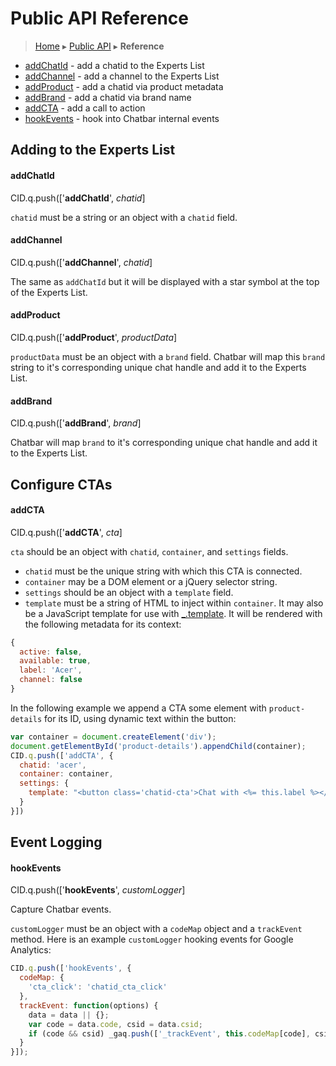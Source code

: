 Public API Reference
====================

> [Home](index.md) ▸ [Public API](public-api-overview.md) ▸ **Reference**

* [addChatId](public-api-reference.md#addChatId) - add a chatid to the Experts List
* [addChannel](public-api-reference.md#addChannel) - add a channel to the Experts List
* [addProduct](public-api-reference.md#addProduct) - add a chatid via product metadata
* [addBrand](public-api-reference.md#addBrand) - add a chatid via brand name
* [addCTA](public-api-reference.md#addCTA) - add a call to action
* [hookEvents](public-api-reference.md#hookEvents) - hook into Chatbar internal events

Adding to the Experts List
--------------------------

#### addChatId

CID.q.push(['**addChatId**', *chatid*]

`chatid` must be a string or an object with a `chatid` field.

#### addChannel

CID.q.push(['**addChannel**', *chatid*]

The same as `addChatId` but it will be displayed with a star symbol at the top of the
Experts List.

#### addProduct

CID.q.push(['**addProduct**', *productData*]

`productData` must be an object with a `brand` field. Chatbar will map this `brand` string
to it's corresponding unique chat handle and add it to the Experts List.

#### addBrand

CID.q.push(['**addBrand**', *brand*]

Chatbar will map `brand` to it's corresponding unique chat handle and add it to the Experts
List.

Configure CTAs
--------------

#### addCTA

CID.q.push(['**addCTA**', *cta*]

`cta` should be an object with `chatid`, `container`, and `settings` fields.

* `chatid` must be the unique string with which this CTA is connected.
* `container` may be a DOM element or a jQuery selector string.
* `settings` should be an object with a `template` field.
* `template` must be a string of HTML to inject within `container`. It may also be a
JavaScript template for use with [_.template](http://underscorejs.org/#template). It
will be rendered with the following metadata for its context:

```javascript
{
  active: false,
  available: true,
  label: 'Acer',
  channel: false
}
```

In the following example we append a CTA some element with `product-details` for its ID,
using dynamic text within the button:

```javascript
var container = document.createElement('div');
document.getElementById('product-details').appendChild(container);
CID.q.push(['addCTA', {
  chatid: 'acer',
  container: container,
  settings: {
    template: "<button class='chatid-cta'>Chat with <%= this.label %></button>"
  }
}])
```


Event Logging
-------------

#### hookEvents

CID.q.push(['**hookEvents**', *customLogger*]

Capture Chatbar events.

`customLogger` must be an object with a `codeMap` object and a `trackEvent` method.
Here is an example `customLogger` hooking events for Google Analytics:

```javascript
CID.q.push(['hookEvents', {
  codeMap: {
    'cta_click': 'chatid_cta_click'
  },
  trackEvent: function(options) {
    data = data || {};
    var code = data.code, csid = data.csid;
    if (code && csid) _gaq.push(['_trackEvent', this.codeMap[code], csid]);
  }
}]);
```
